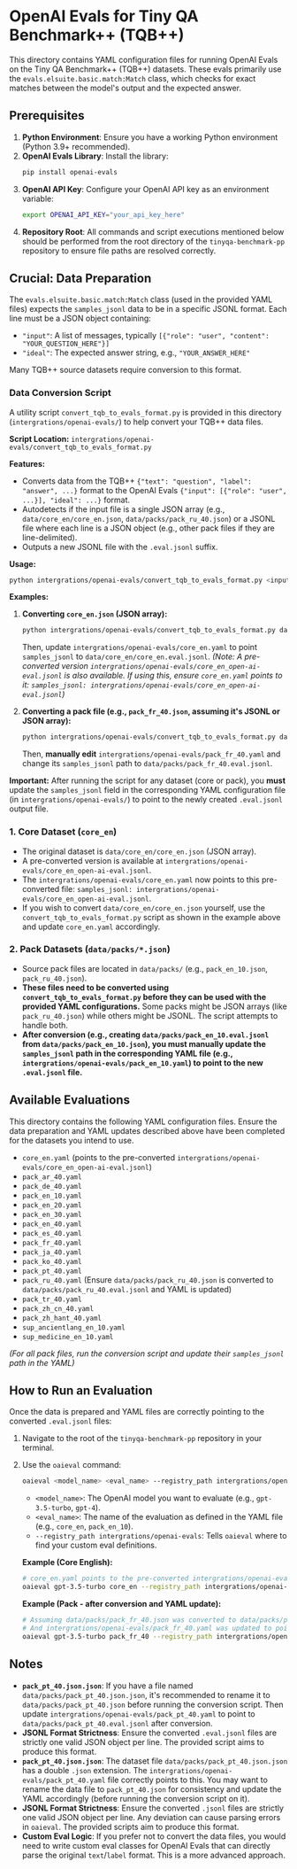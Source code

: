 # OpenAI Evals for Tiny QA Benchmark++ (TQB++)

This directory contains YAML configuration files for running OpenAI Evals on the Tiny QA Benchmark++ (TQB++) datasets. These evals primarily use the `evals.elsuite.basic.match:Match` class, which checks for exact matches between the model's output and the expected answer.

## Prerequisites

1.  **Python Environment**: Ensure you have a working Python environment (Python 3.9+ recommended).
2.  **OpenAI Evals Library**: Install the library:
    ```bash
    pip install openai-evals
    ```
3.  **OpenAI API Key**: Configure your OpenAI API key as an environment variable:
    ```bash
    export OPENAI_API_KEY="your_api_key_here"
    ```
4.  **Repository Root**: All commands and script executions mentioned below should be performed from the root directory of the `tinyqa-benchmark-pp` repository to ensure file paths are resolved correctly.

## Crucial: Data Preparation

The `evals.elsuite.basic.match:Match` class (used in the provided YAML files) expects the `samples_jsonl` data to be in a specific JSONL format. Each line must be a JSON object containing:
*   `"input"`: A list of messages, typically `[{"role": "user", "content": "YOUR_QUESTION_HERE"}]`
*   `"ideal"`: The expected answer string, e.g., `"YOUR_ANSWER_HERE"`

Many TQB++ source datasets require conversion to this format.

### Data Conversion Script

A utility script `convert_tqb_to_evals_format.py` is provided in this directory (`intergrations/openai-evals/`) to help convert your TQB++ data files.

**Script Location:** `intergrations/openai-evals/convert_tqb_to_evals_format.py`

**Features:**
*   Converts data from the TQB++ `{"text": "question", "label": "answer", ...}` format to the OpenAI Evals `{"input": [{"role": "user", ...}], "ideal": ...}` format.
*   Autodetects if the input file is a single JSON array (e.g., `data/core_en/core_en.json`, `data/packs/pack_ru_40.json`) or a JSONL file where each line is a JSON object (e.g., other pack files if they are line-delimited).
*   Outputs a new JSONL file with the `.eval.jsonl` suffix.

**Usage:**
```bash
python intergrations/openai-evals/convert_tqb_to_evals_format.py <input_file_path> <output_file_path>
```

**Examples:**

1.  **Converting `core_en.json` (JSON array):**
    ```bash
    python intergrations/openai-evals/convert_tqb_to_evals_format.py data/core_en/core_en.json data/core_en/core_en.eval.jsonl
    ```
    Then, update `intergrations/openai-evals/core_en.yaml` to point `samples_jsonl` to `data/core_en/core_en.eval.jsonl`.
    *(Note: A pre-converted version `intergrations/openai-evals/core_en_open-ai-eval.jsonl` is also available. If using this, ensure `core_en.yaml` points to it: `samples_jsonl: intergrations/openai-evals/core_en_open-ai-eval.jsonl`)*

2.  **Converting a pack file (e.g., `pack_fr_40.json`, assuming it's JSONL or JSON array):**
    ```bash
    python intergrations/openai-evals/convert_tqb_to_evals_format.py data/packs/pack_fr_40.json data/packs/pack_fr_40.eval.jsonl
    ```
    Then, **manually edit** `intergrations/openai-evals/pack_fr_40.yaml` and change its `samples_jsonl` path to `data/packs/pack_fr_40.eval.jsonl`.

**Important:** After running the script for any dataset (core or pack), you **must** update the `samples_jsonl` field in the corresponding YAML configuration file (in `intergrations/openai-evals/`) to point to the newly created `.eval.jsonl` output file.

### 1. Core Dataset (`core_en`)

*   The original dataset is `data/core_en/core_en.json` (JSON array).
*   A pre-converted version is available at `intergrations/openai-evals/core_en_open-ai-eval.jsonl`.
*   The `intergrations/openai-evals/core_en.yaml` now points to this pre-converted file: `samples_jsonl: intergrations/openai-evals/core_en_open-ai-eval.jsonl`.
*   If you wish to convert `data/core_en/core_en.json` yourself, use the `convert_tqb_to_evals_format.py` script as shown in the example above and update `core_en.yaml` accordingly.

### 2. Pack Datasets (`data/packs/*.json`)

*   Source pack files are located in `data/packs/` (e.g., `pack_en_10.json`, `pack_ru_40.json`).
*   **These files need to be converted using `convert_tqb_to_evals_format.py` before they can be used with the provided YAML configurations.** Some packs might be JSON arrays (like `pack_ru_40.json`) while others might be JSONL. The script attempts to handle both.
*   **After conversion (e.g., creating `data/packs/pack_en_10.eval.jsonl` from `data/packs/pack_en_10.json`), you must manually update the `samples_jsonl` path in the corresponding YAML file (e.g., `intergrations/openai-evals/pack_en_10.yaml`) to point to the new `.eval.jsonl` file.**

## Available Evaluations

This directory contains the following YAML configuration files. Ensure the data preparation and YAML updates described above have been completed for the datasets you intend to use.

*   `core_en.yaml` (points to the pre-converted `intergrations/openai-evals/core_en_open-ai-eval.jsonl`)
*   `pack_ar_40.yaml`
*   `pack_de_40.yaml`
*   `pack_en_10.yaml`
*   `pack_en_20.yaml`
*   `pack_en_30.yaml`
*   `pack_en_40.yaml`
*   `pack_es_40.yaml`
*   `pack_fr_40.yaml`
*   `pack_ja_40.yaml`
*   `pack_ko_40.yaml`
*   `pack_pt_40.yaml`
*   `pack_ru_40.yaml` (Ensure `data/packs/pack_ru_40.json` is converted to `data/packs/pack_ru_40.eval.jsonl` and YAML is updated)
*   `pack_tr_40.yaml`
*   `pack_zh_cn_40.yaml`
*   `pack_zh_hant_40.yaml`
*   `sup_ancientlang_en_10.yaml`
*   `sup_medicine_en_10.yaml`

*(For all pack files, run the conversion script and update their `samples_jsonl` path in the YAML)*

## How to Run an Evaluation

Once the data is prepared and YAML files are correctly pointing to the converted `.eval.jsonl` files:

1.  Navigate to the root of the `tinyqa-benchmark-pp` repository in your terminal.
2.  Use the `oaieval` command:
    ```bash
    oaieval <model_name> <eval_name> --registry_path intergrations/openai-evals
    ```
    *   `<model_name>`: The OpenAI model you want to evaluate (e.g., `gpt-3.5-turbo`, `gpt-4`).
    *   `<eval_name>`: The name of the evaluation as defined in the YAML file (e.g., `core_en`, `pack_en_10`).
    *   `--registry_path intergrations/openai-evals`: Tells `oaieval` where to find your custom eval definitions.

    **Example (Core English):**
    ```bash
    # core_en.yaml points to the pre-converted intergrations/openai-evals/core_en_open-ai-eval.jsonl
    oaieval gpt-3.5-turbo core_en --registry_path intergrations/openai-evals
    ```
    **Example (Pack - after conversion and YAML update):**
    ```bash
    # Assuming data/packs/pack_fr_40.json was converted to data/packs/pack_fr_40.eval.jsonl
    # And intergrations/openai-evals/pack_fr_40.yaml was updated to point to it.
    oaieval gpt-3.5-turbo pack_fr_40 --registry_path intergrations/openai-evals
    ```

## Notes

*   **`pack_pt_40.json.json`**: If you have a file named `data/packs/pack_pt_40.json.json`, it's recommended to rename it to `data/packs/pack_pt_40.json` before running the conversion script. Then update `intergrations/openai-evals/pack_pt_40.yaml` to point to `data/packs/pack_pt_40.eval.jsonl` after conversion.
*   **JSONL Format Strictness**: Ensure the converted `.eval.jsonl` files are strictly one valid JSON object per line. The provided script aims to produce this format.
*   **`pack_pt_40.json.json`**: The dataset file `data/packs/pack_pt_40.json.json` has a double `.json` extension. The `intergrations/openai-evals/pack_pt_40.yaml` file correctly points to this. You may want to rename the data file to `pack_pt_40.json` for consistency and update the YAML accordingly (before running the conversion script on it).
*   **JSONL Format Strictness**: Ensure the converted `.jsonl` files are strictly one valid JSON object per line. Any deviation can cause parsing errors in `oaieval`. The provided scripts aim to produce this format.
*   **Custom Eval Logic**: If you prefer not to convert the data files, you would need to write custom eval classes for OpenAI Evals that can directly parse the original `text`/`label` format. This is a more advanced approach.

